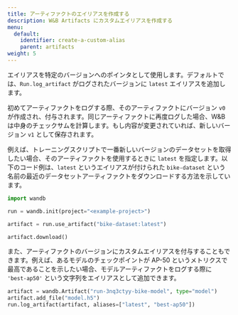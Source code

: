 ```yaml
---
title: アーティファクトのエイリアスを作成する
description: W&B Artifacts にカスタムエイリアスを作成する
menu:
  default:
    identifier: create-a-custom-alias
    parent: artifacts
weight: 5
---
```


エイリアスを特定のバージョンへのポインタとして使用します。デフォルトでは、`Run.log_artifact` がログされたバージョンに `latest` エイリアスを追加します。

初めてアーティファクトをログする際、そのアーティファクトにバージョン `v0` が作成され、付与されます。同じアーティファクトに再度ログした場合、W&B は中身のチェックサムを計算します。もし内容が変更されていれば、新しいバージョン `v1` として保存されます。

例えば、トレーニングスクリプトで一番新しいバージョンのデータセットを取得したい場合、そのアーティファクトを使用するときに `latest` を指定します。以下のコード例は、`latest` というエイリアスが付けられた `bike-dataset` という名前の最近のデータセットアーティファクトをダウンロードする方法を示しています。

```python
import wandb

run = wandb.init(project="<example-project>")

artifact = run.use_artifact("bike-dataset:latest")

artifact.download()
```

また、アーティファクトのバージョンにカスタムエイリアスを付与することもできます。例えば、あるモデルのチェックポイントが AP-50 というメトリクスで最高であることを示したい場合、モデルアーティファクトをログする際に `'best-ap50'` という文字列をエイリアスとして追加できます。

```python
artifact = wandb.Artifact("run-3nq3ctyy-bike-model", type="model")
artifact.add_file("model.h5")
run.log_artifact(artifact, aliases=["latest", "best-ap50"])
```